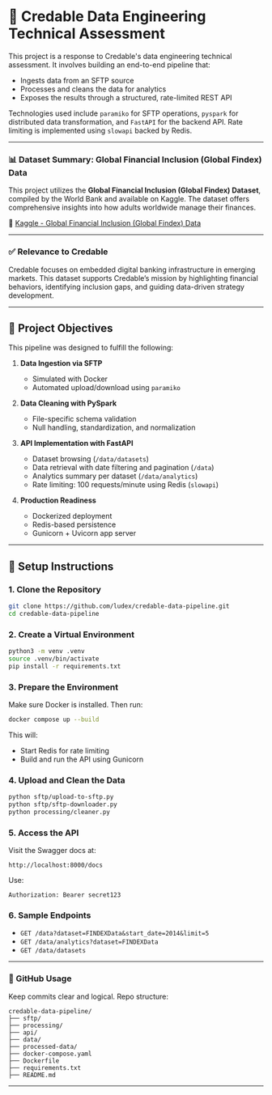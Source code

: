 # 💼 Credable Data Engineering Technical Assessment

This project is a response to Credable's data engineering technical assessment. It involves building an end-to-end pipeline that:

- Ingests data from an SFTP source
- Processes and cleans the data for analytics
- Exposes the results through a structured, rate-limited REST API

Technologies used include `paramiko` for SFTP operations, `pyspark` for distributed data transformation, and `FastAPI` for the backend API. Rate limiting is implemented using `slowapi` backed by Redis.

---

### 📊 Dataset Summary: Global Financial Inclusion (Global Findex) Data

This project utilizes the **Global Financial Inclusion (Global Findex) Dataset**, compiled by the World Bank and available on Kaggle. The dataset offers comprehensive insights into how adults worldwide manage their finances.

🔗 [Kaggle - Global Financial Inclusion (Global Findex) Data](https://www.kaggle.com/datasets/theworldbank/global-financial-inclusion-global-findex-data)

---

### ✅ Relevance to Credable

Credable focuses on embedded digital banking infrastructure in emerging markets. This dataset supports Credable’s mission by highlighting financial behaviors, identifying inclusion gaps, and guiding data-driven strategy development.

---

## 🧪 Project Objectives

This pipeline was designed to fulfill the following:

1. **Data Ingestion via SFTP**
   - Simulated with Docker
   - Automated upload/download using `paramiko`

2. **Data Cleaning with PySpark**
   - File-specific schema validation
   - Null handling, standardization, and normalization

3. **API Implementation with FastAPI**
   - Dataset browsing (`/data/datasets`)
   - Data retrieval with date filtering and pagination (`/data`)
   - Analytics summary per dataset (`/data/analytics`)
   - Rate limiting: 100 requests/minute using Redis (`slowapi`)

4. **Production Readiness**
   - Dockerized deployment
   - Redis-based persistence
   - Gunicorn + Uvicorn app server

---

## 🔧 Setup Instructions

### 1. Clone the Repository

```bash
git clone https://github.com/ludex/credable-data-pipeline.git
cd credable-data-pipeline
```

### 2. Create a Virtual Environment

```bash
python3 -m venv .venv
source .venv/bin/activate
pip install -r requirements.txt
```

### 3. Prepare the Environment

Make sure Docker is installed. Then run:

```bash
docker compose up --build
```

This will:
- Start Redis for rate limiting
- Build and run the API using Gunicorn

### 4. Upload and Clean the Data

```bash
python sftp/upload-to-sftp.py
python sftp/sftp-downloader.py
python processing/cleaner.py
```

### 5. Access the API

Visit the Swagger docs at:
```
http://localhost:8000/docs
```

Use:
```
Authorization: Bearer secret123
```

### 6. Sample Endpoints

- `GET /data?dataset=FINDEXData&start_date=2014&limit=5`
- `GET /data/analytics?dataset=FINDEXData`
- `GET /data/datasets`

---

### 📁 GitHub Usage

Keep commits clear and logical. Repo structure:

```
credable-data-pipeline/
├── sftp/
├── processing/
├── api/
├── data/                  
├── processed-data/       
├── docker-compose.yaml
├── Dockerfile
├── requirements.txt
├── README.md
```

---
